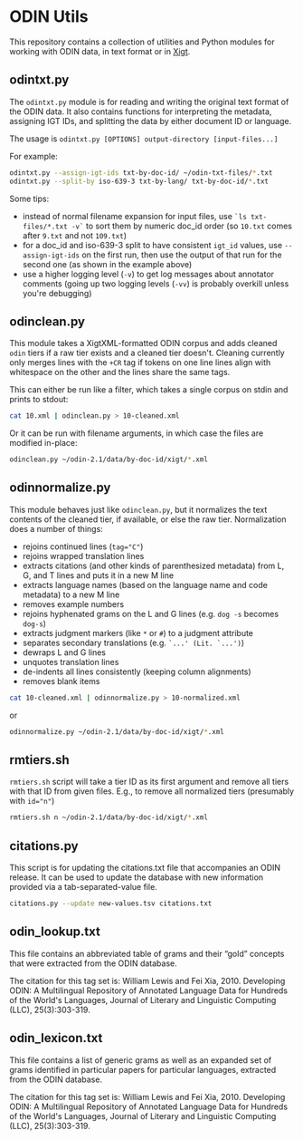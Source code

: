 # ODIN Utils

This repository contains a collection of utilities and Python modules
for working with ODIN data, in text format or in [Xigt][].

## odintxt.py

The `odintxt.py` module is for reading and writing the original text
format of the ODIN data. It also contains functions for interpreting
the metadata, assigning IGT IDs, and splitting the data by either
document ID or language.

The usage is `odintxt.py [OPTIONS] output-directory [input-files...]`

For example:

```sh
odintxt.py --assign-igt-ids txt-by-doc-id/ ~/odin-txt-files/*.txt
odintxt.py --split-by iso-639-3 txt-by-lang/ txt-by-doc-id/*.txt
```

Some tips:
* instead of normal filename expansion for input files, use
  `` `ls txt-files/*.txt -v` `` to sort them by numeric doc_id order
  (so `10.txt` comes after `9.txt` and not `109.txt`)
* for a doc_id and iso-639-3 split to have consistent `igt_id` values,
  use `--assign-igt-ids` on the first run, then use the output of that
  run for the second one (as shown in the example above)
* use a higher logging level (`-v`) to get log messages about
  annotator comments (going up two logging levels (`-vv`) is probably
  overkill unless you're debugging)

## odinclean.py

This module takes a XigtXML-formatted ODIN corpus and adds cleaned
`odin` tiers if a raw tier exists and a cleaned tier doesn't. Cleaning
currently only merges lines with the `+CR` tag if tokens on one line
lines align with whitespace on the other and the lines share the same
tags.

This can either be run like a filter, which takes a single corpus on
stdin and prints to stdout:

```sh
cat 10.xml | odinclean.py > 10-cleaned.xml
```

Or it can be run with filename arguments, in which case the files are
modified in-place:

```sh
odinclean.py ~/odin-2.1/data/by-doc-id/xigt/*.xml
```

## odinnormalize.py

This module behaves just like `odinclean.py`, but it normalizes the
text contents of the cleaned tier, if available, or else the raw tier.
Normalization does a number of things:

* rejoins continued lines (`tag="C"`)
* rejoins wrapped translation lines
* extracts citations (and other kinds of parenthesized metadata) from
  L, G, and T lines and puts it in a new M line
* extracts language names (based on the language name and code
  metadata) to a new M line
* removes example numbers
* rejoins hyphenated grams on the L and G lines (e.g. `dog -s`
  becomes `dog-s`)
* extracts judgment markers (like `*` or `#`) to a judgment attribute
* separates secondary translations (e.g. `` `...' (Lit. `...') ``)
* dewraps L and G lines
* unquotes translation lines
* de-indents all lines consistently (keeping column alignments)
* removes blank items

```sh
cat 10-cleaned.xml | odinnormalize.py > 10-normalized.xml
```

or

```sh
odinnormalize.py ~/odin-2.1/data/by-doc-id/xigt/*.xml
```

## rmtiers.sh

`rmtiers.sh` script will take a tier ID as its first argument and
remove all tiers with that ID from given files. E.g., to remove all
normalized tiers (presumably with `id="n"`)

```sh
rmtiers.sh n ~/odin-2.1/data/by-doc-id/xigt/*.xml
```

## citations.py

This script is for updating the citations.txt file that accompanies
an ODIN release. It can be used to update the database with new
information provided via a tab-separated-value file.

```sh
citations.py --update new-values.tsv citations.txt
```

## odin_lookup.txt
This file contains an abbreviated table of grams and their “gold” 
concepts that were extracted from the ODIN database. 

The citation for this tag set is:
William Lewis and Fei Xia, 2010. Developing ODIN: A Multilingual 
Repository of Annotated Language Data for Hundreds of the World's 
Languages, Journal of Literary and Linguistic Computing (LLC), 
25(3):303-319.

## odin_lexicon.txt
This file contains a list of generic grams as well as an expanded set 
of grams identified in particular papers for particular languages, 
extracted from the ODIN database.

The citation for this tag set is:
William Lewis and Fei Xia, 2010. Developing ODIN: A Multilingual 
Repository of Annotated Language Data for Hundreds of the World's 
Languages, Journal of Literary and Linguistic Computing (LLC), 
25(3):303-319.

[Xigt]: http://depts.washington.edu/uwcl/xigt
